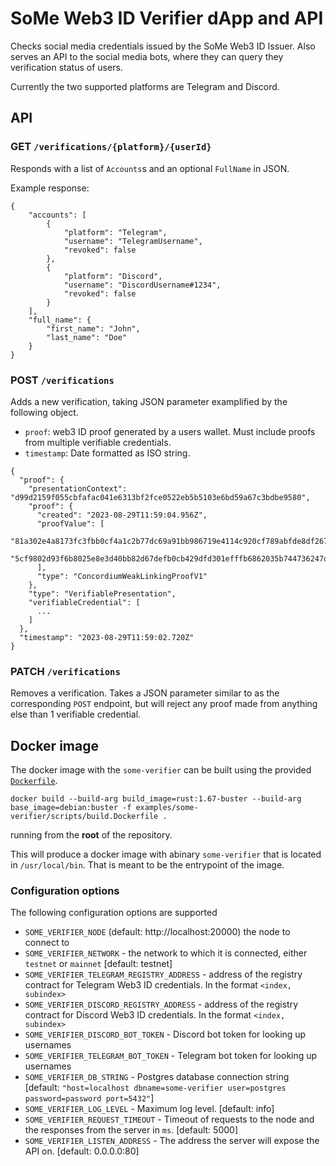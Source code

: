 # SoMe Web3 ID Verifier dApp and API

Checks social media credentials issued by the SoMe Web3 ID Issuer.
Also serves an API to the social media bots, where they can query they verification status of users.

Currently the two supported platforms are Telegram and Discord.

## API

### GET `/verifications/{platform}/{userId}`

Responds with a list of `Accounts`s and an optional `FullName` in JSON.

Example response:

```
{
    "accounts": [
        {
            "platform": "Telegram",
            "username": "TelegramUsername",
            "revoked": false
        },
        {
            "platform": "Discord",
            "username": "DiscordUsername#1234",
            "revoked": false
        }
    ],
    "full_name": {
        "first_name": "John",
        "last_name": "Doe"
    }
}
```

### POST `/verifications`

Adds a new verification, taking JSON parameter examplified by the following object.

- `proof`: web3 ID proof generated by a users wallet. Must include proofs from multiple verifiable credentials.
- `timestamp`: Date formatted as ISO string.

```
{
  "proof": {
    "presentationContext": "d99d2159f055cbfafac041e6313bf2fce0522eb5b5103e6bd59a67c3bdbe9580",
    "proof": {
      "created": "2023-08-29T11:59:04.956Z",
      "proofValue": [
        "81a302e4a8173fc3fbb0cf4a1c2b77dc69a91bb986719e4114c920cf789abfde8df2678291a742440b77ba51ba17def35375f548180151c78403753edaef3e03",
        "5cf9802d93f6b8025e8e3d40bb82d67defb0cb429dfd301efffb6862035b744736247d34fd53ea6a95f24ca84232a6fadc72b78d5d72486a0cffd4397a8ae70c"
      ],
      "type": "ConcordiumWeakLinkingProofV1"
    },
    "type": "VerifiablePresentation",
    "verifiableCredential": [
      ...
    ]
  },
  "timestamp": "2023-08-29T11:59:02.720Z"
}
```

### PATCH `/verifications`

Removes a verification. Takes a JSON parameter similar to as the corresponding `POST` endpoint, but will reject any proof made from anything else than 1 verifiable credential.


## Docker image

The docker image with the `some-verifier` can be built using the provided
[`Dockerfile`](./scripts/build.Dockerfile).

```console
docker build --build-arg build_image=rust:1.67-buster --build-arg base_image=debian:buster -f examples/some-verifier/scripts/build.Dockerfile .
```

running from the **root** of the repository.

This will produce a docker image with abinary `some-verifier` that is located in
`/usr/local/bin`. That is meant to be the entrypoint of the image.

### Configuration options

The following configuration options are supported


- `SOME_VERIFIER_NODE` (default: http://localhost:20000) the node to connect to
- `SOME_VERIFIER_NETWORK` - the network to which it is connected, either `testnet` or `mainnet` [default: testnet]
- `SOME_VERIFIER_TELEGRAM_REGISTRY_ADDRESS` - address of the registry contract
      for Telegram Web3 ID credentials. In the format `<index, subindex>`
- `SOME_VERIFIER_DISCORD_REGISTRY_ADDRESS` - address of the registry contract
      for Discord Web3 ID credentials. In the format `<index, subindex>`
- `SOME_VERIFIER_DISCORD_BOT_TOKEN` - Discord bot token for looking up usernames
- `SOME_VERIFIER_TELEGRAM_BOT_TOKEN` - Telegram bot token for looking up usernames
- `SOME_VERIFIER_DB_STRING` - Postgres database connection string [default: `"host=localhost dbname=some-verifier user=postgres password=password port=5432"`]
- `SOME_VERIFIER_LOG_LEVEL` - Maximum log level. [default: info]
- `SOME_VERIFIER_REQUEST_TIMEOUT` - Timeout of requests to the node and the
  responses from the server in `ms`. [default: 5000]
- `SOME_VERIFIER_LISTEN_ADDRESS` - The address the server will expose the API on. [default: 0.0.0.0:80]
